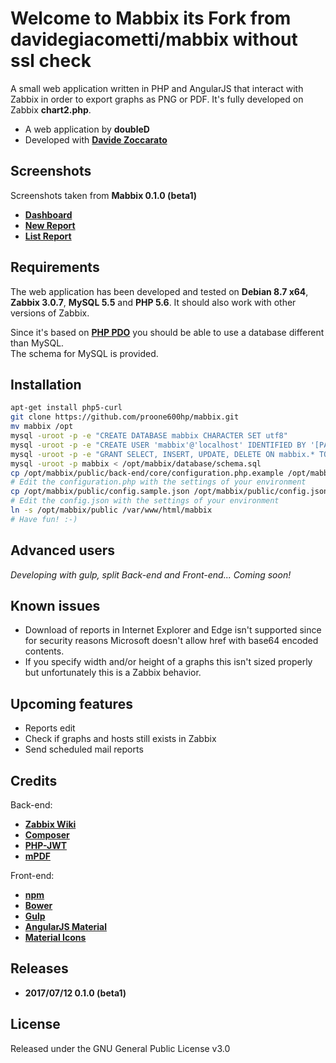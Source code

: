 Welcome to Mabbix its Fork from davidegiacometti/mabbix without ssl check
======

A small web application written in PHP and AngularJS that interact with Zabbix in order to export graphs as PNG or PDF. It's fully developed on Zabbix **chart2.php**.

* A web application by **doubleD**
* Developed with **[Davide Zoccarato](https://github.com/dzoccarato)**

Screenshots
-----------

Screenshots taken from **Mabbix 0.1.0 (beta1)**

* **[Dashboard](https://raw.githubusercontent.com/davidegiacometti/mabbix/master/screenshots/dashboard.png)**
* **[New Report](https://raw.githubusercontent.com/davidegiacometti/mabbix/master/screenshots/new-report.png)**
* **[List Report](https://raw.githubusercontent.com/davidegiacometti/mabbix/master/screenshots/list-report.png)**

Requirements
------------

The web application has been developed and tested on **Debian 8.7 x64**, **Zabbix 3.0.7**, **MySQL 5.5** and **PHP 5.6**.
It should also work with other versions of Zabbix.

Since it's based on **[PHP PDO](http://php.net/manual/en/book.pdo.php)** you should be able to use a database different than MySQL.  
The schema for MySQL is provided.

Installation
------------

```bash
apt-get install php5-curl
git clone https://github.com/proone600hp/mabbix.git
mv mabbix /opt
mysql -uroot -p -e "CREATE DATABASE mabbix CHARACTER SET utf8"
mysql -uroot -p -e "CREATE USER 'mabbix'@'localhost' IDENTIFIED BY '[PASSWORD]'"
mysql -uroot -p -e "GRANT SELECT, INSERT, UPDATE, DELETE ON mabbix.* TO 'mabbix'@'localhost'"
mysql -uroot -p mabbix < /opt/mabbix/database/schema.sql
cp /opt/mabbix/public/back-end/core/configuration.php.example /opt/mabbix/public/back-end/core/configuration.php
# Edit the configuration.php with the settings of your environment
cp /opt/mabbix/public/config.sample.json /opt/mabbix/public/config.json
# Edit the config.json with the settings of your environment
ln -s /opt/mabbix/public /var/www/html/mabbix
# Have fun! :-)
```

Advanced users
--------------

_Developing with gulp, split Back-end and Front-end... Coming soon!_

Known issues
------------

* Download of reports in Internet Explorer and Edge isn't supported since for security reasons Microsoft doesn't allow href with base64 encoded contents.
* If you specify width and/or height of a graphs this isn't sized properly but unfortunately this is a Zabbix behavior.

Upcoming features
-----------------

* Reports edit
* Check if graphs and hosts still exists in Zabbix
* Send scheduled mail reports

Credits
-------

Back-end:
* **[Zabbix Wiki](https://www.zabbix.org/wiki/Get_Graph_Image_PHP)**
* **[Composer](https://github.com/composer/composer)**
* **[PHP-JWT](https://github.com/firebase/php-jwt)**
* **[mPDF](https://github.com/mpdf/mpdf)**

Front-end:
* **[npm](https://www.npmjs.com)**
* **[Bower](https://bower.io)**
* **[Gulp](http://gulpjs.com)**
* **[AngularJS Material](https://material.angularjs.org)**
* **[Material Icons](https://material.io/icons)**

Releases
--------

* **2017/07/12 0.1.0 (beta1)**

License
-------

Released under the GNU General Public License v3.0
